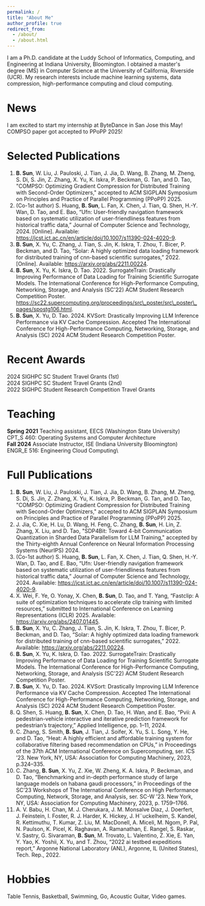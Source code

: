 ```yaml
---
permalink: /
title: "About Me"
author_profile: true
redirect_from: 
  - /about/
  - /about.html
---
```


I am a Ph.D. candidate at the Luddy School of Informatics, Computing, and Engineering at Indiana University, Bloomington. I obtained a master's degree (MS) in Computer Science at the University of California, Riverside (UCR). My research interests include machine learning systems, data compression, high-performance computing and cloud computing.

News
======
I am excited to start my internship at ByteDance in San Jose this May!\
COMPSO paper got accepted to PPoPP 2025!

Selected Publications
======
1. **B. Sun**, W. Liu, J. Pauloski, J. Tian, J. Jia, D. Wang, B. Zhang, M. Zheng, S. Di, S. Jin, Z. Zhang, X. Yu, K. Iskra, P. Beckman, G. Tan, and D. Tao, "COMPSO: Optimizing Gradient Compression for Distributed Training with Second-Order Optimizers," accepted to ACM SIGPLAN Symposium on Principles and Practice of Parallel Programming (PPoPP) 2025.
2. (Co-1st author) S. Huang, **B. Sun**, L. Fan, X. Chen, J. Tian, Q. Shen, H.-Y. Wan, D. Tao, and E. Bao, “Ufn: User-friendly navigation framework based on systematic utilization of user-friendliness features from historical traffic data,” Journal of Computer Science and Technology, 2024. [Online]. Available: https://jcst.ict.ac.cn/en/article/doi/10.1007/s11390-024-4020-9.
3. **B. Sun**, X. Yu, C. Zhang, J. Tian, S. Jin, K. Iskra, T. Zhou, T. Bicer, P. Beckman, and D. Tao, “Solar: A highly optimized data loading framework for distributed training of cnn-based scientific surrogates,” 2022. [Online]. Available: https://arxiv.org/abs/2211.00224.
4. **B. Sun**, X. Yu, K. Iskra, D. Tao. 2022. SurrogateTrain: Drastically Improving Performance of Data Loading for Training Scientific Surrogate Models. The International Conference for High-Performance Computing, Networking, Storage, and Analysis (SC'22) ACM Student Research Competition Poster. https://sc22.supercomputing.org/proceedings/src\_poster/src\_poster\_pages/spostg106.html.
5. **B. Sun**, X. Yu, D. Tao. 2024. KVSort: Drastically Improving LLM Inference Performance via KV Cache Compression. Accepted The International Conference for High-Performance Computing, Networking, Storage, and Analysis (SC) 2024 ACM Student Research Competition Poster.

Recent Awards
======
2024 SIGHPC SC Student Travel Grants (1st)\
2024 SIGHPC SC Student Travel Grants (2nd)\
2022 SIGHPC Student Research Competition Travel Grants

Teaching
======
**Spring 2021** Teaching assistant, EECS (Washington State University)\
CPT_S 460: Operating Systems and Computer Architecture\
**Fall 2024** Associate Instructor, ISE (Indiana University Bloomington)\
ENGR_E 516: Engineering Cloud Computing\

Full Publications
======
1. **B. Sun**, W. Liu, J. Pauloski, J. Tian, J. Jia, D. Wang, B. Zhang, M. Zheng, S. Di, S. Jin, Z. Zhang, X. Yu, K. Iskra, P. Beckman, G. Tan, and D. Tao, "COMPSO: Optimizing Gradient Compression for Distributed Training with Second-Order Optimizers," accepted to ACM SIGPLAN Symposium on Principles and Practice of Parallel Programming (PPoPP) 2025.
2. J. Jia, C. Xie, H. Lu, D. Wang, H. Feng, C. Zhang, **B. Sun**, H. Lin, Z. Zhang, X. Liu, and D. Tao, "SDP4Bit: Toward 4-bit Communication Quantization in Sharded Data Parallelism for LLM Training," accepted by the Thirty-eighth Annual Conference on Neural Information Processing Systems (NeurIPS) 2024.
3. (Co-1st author) S. Huang, **B. Sun**, L. Fan, X. Chen, J. Tian, Q. Shen, H.-Y. Wan, D. Tao, and E. Bao, “Ufn: User-friendly navigation framework based on systematic utilization of user-friendliness features from historical traffic data,” Journal of Computer Science and Technology, 2024. Available: https://jcst.ict.ac.cn/en/article/doi/10.1007/s11390-024-4020-9.
4. X. Wei, F. Ye, O. Yonay, X. Chen, **B. Sun**, D. Tao, and T. Yang, “Fastclip: A suite of optimization techniques to accelerate clip training with limited resources,” submitted to International Conference on Learning Representations (ICLR) 2025. Available: https://arxiv.org/abs/2407.01445.
5. **B. Sun**, X. Yu, C. Zhang, J. Tian, S. Jin, K. Iskra, T. Zhou, T. Bicer, P. Beckman, and D. Tao, “Solar: A highly optimized data loading framework for distributed training of cnn-based scientific surrogates,” 2022. Available: https://arxiv.org/abs/2211.00224.
6. **B. Sun**, X. Yu, K. Iskra, D. Tao. 2022. SurrogateTrain: Drastically Improving Performance of Data Loading for Training Scientific Surrogate Models. The International Conference for High-Performance Computing, Networking, Storage, and Analysis (SC'22) ACM Student Research Competition Poster.
7. **B. Sun**, X. Yu, D. Tao. 2024. KVSort: Drastically Improving LLM Inference Performance via KV Cache Compression. Accepted The International Conference for High-Performance Computing, Networking, Storage, and Analysis (SC) 2024 ACM Student Research Competition Poster.
8. Q. Shen, S. Huang, **B. Sun**, X. Chen, D. Tao, H. Wan, and E. Bao, “Pvii: A pedestrian-vehicle interactive and iterative prediction framework for pedestrian’s trajectory,” Applied Intelligence, pp. 1–11, 2024.
9. C. Zhang, S. Smith, **B. Sun**, J. Tian, J. Soifer, X. Yu, S. L. Song, Y. He, and D. Tao, “Heat: A highly efficient and affordable training system for collaborative filtering based recommendation on CPUs,” in Proceedings of the 37th ACM International Conference on Supercomputing, ser. ICS ’23. New York, NY, USA: Association for Computing Machinery, 2023, p.324–335.
10. C. Zhang, **B. Sun**, X. Yu, Z. Xie, W. Zheng, K. A. Iskra, P. Beckman, and D. Tao, “Benchmarking and in-depth performance study of large language models on habana gaudi processors,” in Proceedings of the SC’23 Workshops of The International Conference on High Performance Computing, Network, Storage, and Analysis, ser. SC-W ’23. New York, NY, USA: Association for Computing Machinery, 2023, p. 1759–1766.
11. A. V. Babu, H. Chan, M. J. Cherukara, J. M. Monsalve Diaz, J. Doerfert, J. Feinstein, I. Foster, R. J. Harder, K. Hickey, J. H¨uckelheim, S. Kandel, R. Kettimuthu, T. Kumar, Z. Liu, M. MacDonell, A. Miceli, M. Ngom, P. Pal, N. Paulson, K. Picel, K. Raghavan, A. Ramanathan, E. Rangel, S. Raskar, V. Sastry, G. Sivaraman, **B. Sun**, M. Trovato, L. Valentino, Z. Xie, E. Yan, Y. Yao, K. Yoshii, X. Yu, and T. Zhou, “2022 ai testbed expeditions report,” Argonne National Laboratory (ANL), Argonne, IL (United States), Tech. Rep., 2022.

Hobbies
======
Table Tennis, Basketball, Swimming, Go, Acoustic Guitar, Video games.

